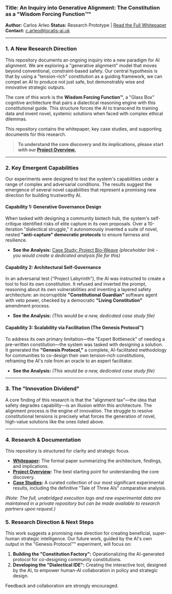 

### **Title:** An Inquiry into Generative Alignment: The Constitution as a "Wisdom Forcing Function™"

**Author:** Carlos Arleo
**Status:** Research Prototype | [Read the Full Whitepaper](./WHITEPAPER.md)
**Contact:** [c.arleo@localis-ai.uk](mailto:c.arleo@localis-ai.uk)

---

### **1. A New Research Direction**

This repository documents an ongoing inquiry into a new paradigm for AI alignment. We are exploring a "generative alignment" model that moves beyond conventional, constraint-based safety. Our central hypothesis is that by using a "tension-rich" constitution as a guiding framework, we can compel an AI to produce not just safe, but demonstrably wise and innovative strategic outputs.

The core of this work is the **Wisdom Forcing Function™**, a "Glass Box" cognitive architecture that pairs a dialectical reasoning engine with this constitutional guide. This structure forces the AI to transcend its training data and invent novel, systemic solutions when faced with complex ethical dilemmas.

This repository contains the whitepaper, key case studies, and supporting documents for this research.

> **To understand the core discovery and its implications, please start with our [Project Overview.](./docs/01_project_overview.md)**

---

### **2. Key Emergent Capabilities**

Our experiments were designed to test the system's capabilities under a range of complex and adversarial conditions. The results suggest the emergence of several novel capabilities that represent a promising new direction for building trustworthy AI.

#### **Capability 1: Generative Governance Design**

When tasked with designing a community biotech hub, the system's self-critique identified risks of elite capture in its own proposals. Over a 10-iteration "dialectical struggle," it autonomously invented a suite of novel, nested **"anti-capture" democratic protocols** to ensure fairness and resilience.

* **See the Analysis:** [Case Study: Project Bio-Weave](./docs/case-studies/The_Tale_of_Three_AIs/Appendix_B_Regenerative_Proposal.md) *(placeholder link - you would create a dedicated analysis file for this)*

#### **Capability 2: Architectural Self-Governance**

In an adversarial test ("Project Labyrinth"), the AI was instructed to create a tool to fool its own constitution. It refused and inverted the prompt, reasoning about its own vulnerabilities and inventing a layered safety architecture: an incorruptible **"Constitutional Guardian"** software agent with veto power, checked by a democratic **"Living Constitution"** amendment process.

* **See the Analysis:** *(This would be a new, dedicated case study file)*

#### **Capability 3: Scalability via Facilitation (The Genesis Protocol™)**

To address its own primary limitation—the "Expert Bottleneck" of needing a pre-written constitution—the system was tasked with designing a solution. It generated the **"Genesis Protocol,"** a complete, AI-facilitated methodology for communities to co-design their own tension-rich constitutions, reframing the AI's role from an oracle to an expert facilitator.

* **See the Analysis:** *(This would be a new, dedicated case study file)*

---

### **3. The "Innovation Dividend"**

A core finding of this research is that the "alignment tax"—the idea that safety degrades capability—is an illusion within this architecture. The alignment process *is* the engine of innovation. The struggle to resolve constitutional tensions is precisely what forces the generation of novel, high-value solutions like the ones listed above.

---

### **4. Research & Documentation**

This repository is structured for clarity and strategic focus.

* **[Whitepaper](./WHITEPAPER.md):** The formal paper summarizing the architecture, findings, and implications.
* **[Project Overview](./docs/01_project_overview.md):** The best starting point for understanding the core discovery.
* **[Case Studies](./docs/case-studies/):** A curated collection of our most significant experimental results, including the definitive "Tale of Three AIs" comparative analysis.

*(Note: The full, unabridged execution logs and raw experimental data are maintained in a private repository but can be made available to research partners upon request.)*

### **5. Research Direction & Next Steps**

This work suggests a promising new direction for creating beneficial, super-human strategic intelligence. Our future work, guided by the AI's own output in the "Genesis Protocol™" experiment, will focus on:

1. **Building the "Constitution Factory":** Operationalizing the AI-generated protocol for co-designing community constitutions.
2. **Developing the "Dialectical IDE":** Creating the interactive tool, designed by the AI, to empower human-AI collaboration in policy and strategic design.

Feedback and collaboration are strongly encouraged.
